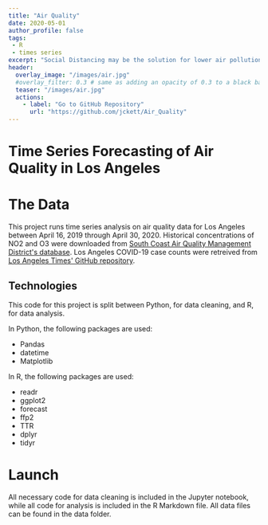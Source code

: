 ```yaml
---
title: "Air Quality"
date: 2020-05-01
author_profile: false
tags: 
 - R
 - times series
excerpt: "Social Distancing may be the solution for lower air pollution."
header:
  overlay_image: "/images/air.jpg"
  #overlay_filter: 0.3 # same as adding an opacity of 0.3 to a black background
  teaser: "/images/air.jpg"
  actions:
    - label: "Go to GitHub Repository"
      url: "https://github.com/jckett/Air_Quality"
---
```


# Time Series Forecasting of Air Quality in Los Angeles

# The Data

This project runs time series analysis on air quality data for Los Angeles between April 16, 2019 through April 30, 2020. Historical concentrations of NO2 and O3 were downloaded from [South Coast Air Quality Management District's database](https://xappprod.aqmd.gov/aqdetail/AirQuality/HistoricalData). Los Angeles COVID-19 case counts were retreived from [Los Angeles Times' GitHub repository](https://github.com/datadesk/california-coronavirus-data). 

## Technologies

This code for this project is split between Python, for data cleaning, and R, for data analysis. 

In Python, the following packages are used:
 - Pandas
 - datetime
 - Matplotlib
 
In R, the following packages are used:
 - readr
 - ggplot2
 - forecast
 - ffp2
 - TTR
 - dplyr
 - tidyr
 
# Launch

All necessary code for data cleaning is included in the Jupyter notebook, while all code for analysis is included in the R Markdown file. All data files can be found in the data folder. 
